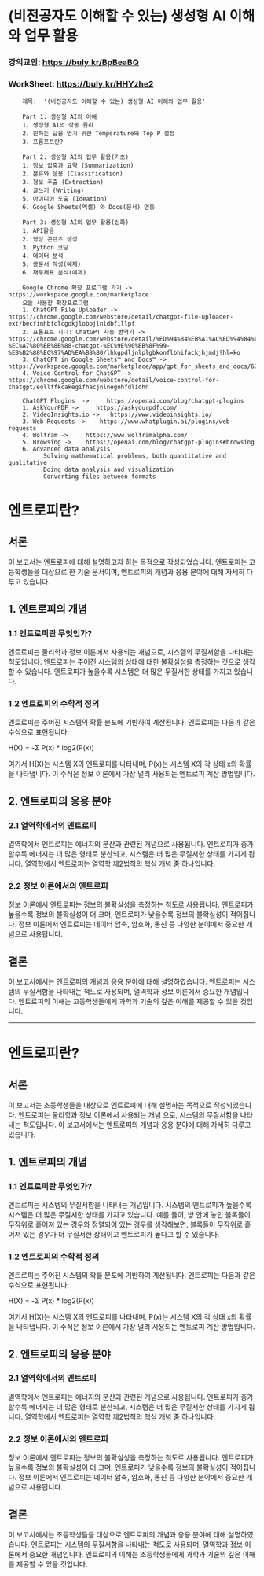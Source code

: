 # (비전공자도 이해할 수 있는) 생성형 AI 이해와 업무 활용

### 강의교안:        https://buly.kr/BpBeaBQ
### WorkSheet:        https://buly.kr/HHYzhe2



`````
    제목:  '(비전공자도 이해할 수 있는) 생성형 AI 이해와 업무 활용'
    
    Part 1: 생성형 AI의 이해
    1. 생성형 AI의 작동 원리
    2. 원하는 답을 얻기 위한 Temperature와 Top P 설정
    3. 프롬프트란?
    
    Part 2: 생성형 AI의 업무 활용(기초)
    1. 정보 압축과 요약 (Summarization)
    2. 분류와 응용 (Classification)
    3. 정보 추출 (Extraction)
    4. 글쓰기 (Writing)
    5. 아이디어 도출 (Ideation)
    6. Google Sheets(엑셀) 와 Docs(문서) 연동
    
    Part 3: 생성형 AI의 업무 활용(심화)
    1. API활용
    2. 영상 콘텐츠 생성
    3. Python 코딩
    4. 데이터 분석
    5. 공문서 작성(예제)
    6. 재무제표 분석(예제)

`````
`````
    Google Chrome 확장 프로그램 가기 ->  https://workspace.google.com/marketplace
    오늘 사용할 확장프로그램
    1. ChatGPT File Uploader ->   https://chrome.google.com/webstore/detail/chatgpt-file-uploader-ext/becfinhbfclcgokjlobojlnldbfillpf
    2. 프롬프트 지니: ChatGPT 자동 번역기 ->   https://chrome.google.com/webstore/detail/%ED%94%84%EB%A1%AC%ED%94%84%ED%8A%B8-%EC%A7%80%EB%8B%88-chatgpt-%EC%9E%90%EB%8F%99-%EB%B2%88%EC%97%AD%EA%B8%B0/lhkgpdljnlplgbkonflbhifackjhjmdj?hl=ko
    3. ChatGPT in Google Sheets™ and Docs™ ->  https://workspace.google.com/marketplace/app/gpt_for_sheets_and_docs/677318054654
    4. Voice Control for ChatGPT ->     https://chrome.google.com/webstore/detail/voice-control-for-chatgpt/eollffkcakegifhacjnlnegohfdlidhn

`````
`````
    ChatGPT Plugins  ->     https://openai.com/blog/chatgpt-plugins
    1. AskYourPDF ->     https://askyourpdf.com/
    2. VideoInsights.io ->   https://www.videoinsights.io/
    3. Web Requests ->    https://www.whatplugin.ai/plugins/web-requests
    4. Wolfram ->     https://www.wolframalpha.com/
    5. Browsing ->    https://openai.com/blog/chatgpt-plugins#browsing
    6. Advanced data analysis
          Solving mathematical problems, both quantitative and qualitative
          Doing data analysis and visualization
          Converting files between formats

`````

# 엔트로피란?

## 서론

이 보고서는 엔트로피에 대해 설명하고자 하는 목적으로 작성되었습니다. 엔트로피는 고등학생들을 대상으로 한 기술 문서이며, 엔트로피의 개념과 응용 분야에 대해 자세히 다루고 있습니다.

## 1. 엔트로피의 개념

### 1.1 엔트로피란 무엇인가?

엔트로피는 물리학과 정보 이론에서 사용되는 개념으로, 시스템의 무질서함을 나타내는 척도입니다. 엔트로피는 주어진 시스템의 상태에 대한 불확실성을 측정하는 것으로 생각할 수 있습니다. 엔트로피가 높을수록 시스템은 더 많은 무질서한 상태를 가지고 있습니다.

### 1.2 엔트로피의 수학적 정의

엔트로피는 주어진 시스템의 확률 분포에 기반하여 계산됩니다. 엔트로피는 다음과 같은 수식으로 표현됩니다:

H(X) = -Σ P(x) * log2(P(x))

여기서 H(X)는 시스템 X의 엔트로피를 나타내며, P(x)는 시스템 X의 각 상태 x의 확률을 나타냅니다. 이 수식은 정보 이론에서 가장 널리 사용되는 엔트로피 계산 방법입니다.

## 2. 엔트로피의 응용 분야

### 2.1 열역학에서의 엔트로피

열역학에서 엔트로피는 에너지의 분산과 관련된 개념으로 사용됩니다. 엔트로피가 증가할수록 에너지는 더 많은 형태로 분산되고, 시스템은 더 많은 무질서한 상태를 가지게 됩니다. 열역학에서 엔트로피는 열역학 제2법칙의 핵심 개념 중 하나입니다.

### 2.2 정보 이론에서의 엔트로피

정보 이론에서 엔트로피는 정보의 불확실성을 측정하는 척도로 사용됩니다. 엔트로피가 높을수록 정보의 불확실성이 더 크며, 엔트로피가 낮을수록 정보의 불확실성이 적어집니다. 정보 이론에서 엔트로피는 데이터 압축, 암호화, 통신 등 다양한 분야에서 중요한 개념으로 사용됩니다.

## 결론

이 보고서에서는 엔트로피의 개념과 응용 분야에 대해 설명하였습니다. 엔트로피는 시스템의 무질서함을 나타내는 척도로 사용되며, 열역학과 정보 이론에서 중요한 개념입니다. 엔트로피의 이해는 고등학생들에게 과학과 기술의 깊은 이해를 제공할 수 있을 것입니다. 


-------

# 엔트로피란?

## 서론

이 보고서는 초등학생들을 대상으로 엔트로피에 대해 설명하는 목적으로 작성되었습니다. 엔트로피는 물리학과 정보 이론에서 사용되는 개념 으로, 시스템의 무질서함을 나타내는 척도입니다. 이 보고서에서는 엔트로피의 개념과 응용 분야에 대해 자세히 다루고 있습니다.

## 1. 엔트로피의 개념

### 1.1 엔트로피란 무엇인가?

엔트로피는 시스템의 무질서함을 나타내는 개념입니다. 시스템의 엔트로피가 높을수록 시스템은 더 많은 무질서한 상태를 가지고 있습니다. 예를 들어, 방 안에 놓인 블록들이 무작위로 흩어져 있는 경우와 정렬되어 있는 경우를 생각해보면, 블록들이 무작위로 흩어져 있는 경우가 더 무질서한 상태이고 엔트로피가 높다고 할 수 있습니다.

### 1.2 엔트로피의 수학적 정의

엔트로피는 주어진 시스템의 확률 분포에 기반하여 계산됩니다. 엔트로피는 다음과 같은 수식으로 표현됩니다:

H(X) = -Σ P(x) * log2(P(x))

여기서 H(X)는 시스템 X의 엔트로피를 나타내며, P(x)는 시스템 X의 각 상태 x의 확률을 나타냅니다. 이 수식은 정보 이론에서 가장 널리 사용되는 엔트로피 계산 방법입니다.

## 2. 엔트로피의 응용 분야

### 2.1 열역학에서의 엔트로피

열역학에서 엔트로피는 에너지의 분산과 관련된 개념으로 사용됩니다. 엔트로피가 증가할수록 에너지는 더 많은 형태로 분산되고, 시스템은 더 많은 무질서한 상태를 가지게 됩니다. 열역학에서 엔트로피는 열역학 제2법칙의 핵심 개념 중 하나입니다.

### 2.2 정보 이론에서의 엔트로피

정보 이론에서 엔트로피는 정보의 불확실성을 측정하는 척도로 사용됩니다. 엔트로피가 높을수록 정보의 불확실성이 더 크며, 엔트로피가 낮을수록 정보의 불확실성이 적어집니다. 정보 이론에서 엔트로피는 데이터 압축, 암호화, 통신 등 다양한 분야에서 중요한 개념으로 사용됩니다.

## 결론

이 보고서에서는 초등학생들을 대상으로 엔트로피의 개념과 응용 분야에 대해 설명하였습니다. 엔트로피는 시스템의 무질서함을 나타내는 척도로 사용되며, 열역학과 정보 이론에서 중요한 개념입니다. 엔트로피의 이해는 초등학생들에게 과학과 기술의 깊은 이해를 제공할 수 있을 것입니다.

